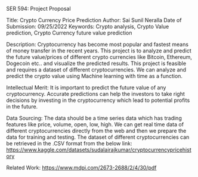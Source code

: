 SER 594: Project Proposal 

Title: Crypto Currency Price Prediction
Author: Sai Sunil Neralla
Date of Submission: 09/25/2022
Keywords: Crypto analysis, Crypto Value prediction, Crypto Currency future value prediction

Description: 
Cryptocurrency has become most popular and fastest means of money transfer in the recent years. This project is to analyze and predict the future value/prices of different crypto currencies like Bitcoin, Ethereum, Dogecoin etc.. and visualize the predicted results. This project is feasible and requires a dataset of different cryptocurrencies. We can analyze and predict the crypto value using Machine learning with time as a function.

Intellectual Merit:
It is important to predict the future value of any cryptocurrency. Accurate predictions can help the investors to take right decisions by investing in the cryptocurrency which lead to potential profits in the future.

Data Sourcing:
The data should be a time series data which has trading features like price, volume, open, low, high. We can get real time data of different cryptocurrencies directly from the web and then we prepare the data for training and testing. The dataset of different cryptocurrencies can be retrieved in the .CSV format from the below link: https://www.kaggle.com/datasets/sudalairajkumar/cryptocurrencypricehistory

Related Work:
https://www.mdpi.com/2673-2688/2/4/30/pdf
